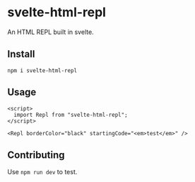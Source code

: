 # svelte-html-repl

An HTML REPL built in svelte.

## Install

`npm i svelte-html-repl`

## Usage

```svelte
<script>
  import Repl from "svelte-html-repl";
</script>

<Repl borderColor="black" startingCode="<em>test</em>" />
```

## Contributing

Use `npm run dev` to test.
